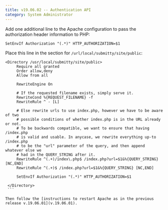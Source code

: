 ```yaml
---
title: v19.06.02 -- Authentication API
category: System Administrator
---
```


Add one additional line to the Apache configuration to pass the
authorization header information to PHP:

   ```
   SetEnvIf Authorization "(.*)" HTTP_AUTHORIZATION=$1 
   ```

Place this line in the section for `/url/local/submitty/site/public`:

   ```
   <Directory /usr/local/submitty/site/public>
        Require all granted
        Order allow,deny
        Allow from all

        RewriteEngine On

        # If the requested filename exists, simply serve it.                                             
        RewriteCond %{REQUEST_FILENAME} -f
        RewriteRule ^ - [L]

        # Else rewrite urls to use index.php, however we have to be aware of two                         
        # possible conditions of whether index.php is in the URL already or not.                         
        # To be backwards compatible, we want to ensure that having /index.php                           
        # is valid and usable. In anycase, we rewrite everything up-to /index.php                        
        # to be the "url" parameter of the query, and then append whatever else we                       
        # had in the QUERY_STRING after it.                                                              
        RewriteRule ^(.+)/index\.php$ /index.php?url=$1&%{QUERY_STRING} [NC,END]
        RewriteRule ^(.+)$ /index.php?url=$1&%{QUERY_STRING} [NC,END]

        SetEnvIf Authorization "(.*)" HTTP_AUTHORIZATION=$1 

    </Directory>
    ```

Then follow the [instructions to restart Apache as in the previous release v.19.06.01](v.19.06.01).

